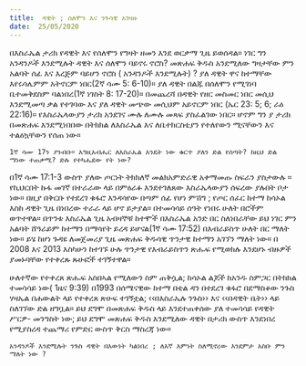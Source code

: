 ```yaml
---
title:  ዳዊት ; ሰለሞን እና ንጉሳዊ አገዛዙ
date:  25/05/2020
---
```


በእስራኤል ታሪክ የዳዊት እና የሰለሞን የግዛት ዘመን እንደ ወርቃማ ጊዜ ይወሰዳል። ነገር ግን አንዳንዶች እንደሚሉት ዳዊት እና ሰለሞን ባይኖሩ ኖሮስ? መጽሐፍ ቅዱስ አንደሚለው ግዛታቸው ምን አልባት ሰፊ እና እረጅም ባይሆን ኖሮስ ( አንዳንዶች እንደሚሉት) ? ያለ ዳዊት ዋና ከተማቸው እየሩሳሌምም አትኖርም ነበር(2ኛ ሳሙ 5: 6-10)። ያለ ዳዊት በልጁ በሰለሞን የሚገነባ ቤተመቅደስም ባልነበረ(1ኛ ነገስት 8: 17-20)። በመጨረሻ በዳዊት የዘር መስመር ነበር መሲህ እንደሚመጣ ቃል የተገባው እና ያለ ዳዊት መጭው መሲህም አይኖርም ነበር (ኤር 23: 5; 6; ራዕ 22:16)። የእስራኤላውያን ታሪክ አንደገና ሙሉ ለሙሉ መጻፍ ያስፈልገው ነበር። ሆኖም ግን ያ ታሪክ በመጽሐፍ እንደሚነበበው በትክክል ለእስራኤል እና ለቤተክርስቲያን የተለየውን ሚናቸውን እና ተልዕኳቸውን የሰጠ ነው።

`1ኛ ሳሙ 17ን ያንብቡ። እግዚአብሔር ለእስራኤል እንዴት ነው ቁርጥ ያለን ድል የሰጣት? ከዚህ ድል ማነው ተጠቃሚ? ድሉ የተካሔደው የት ነው?`

በ1ኛ ሳሙ 17:1-3 ውስጥ ያለው ጦርነት ትክክለኛ መልክአምድራዊ አቀማመጡ ስፍራን ያስታውሉ ። የኪህርበት ኩፋ መገኛ በተራራው ላይ በምዕራፉ እንደተገለጸው እስራኤላውያን ሰፍረው ያሉበት ቦታ ነው። በዚያ በቅርቡ የተደረገ ቁፋሮ እንዳሳየው በጣም ሰፊ የሆነ ምሽግ ; የጦር ሰፈር ከተማ ከሳኦል እስከ ዳዊት ጊዜ በነበረው ተራራ ላይ ሆኖ ይታያል። በተመሳሳይ ሰዓት የነበሩ ሁለት በሮችም ወጥተዋል። በጥንቱ እስራኤል ጊዜ አብዛኞቹ ከተሞች በእስራኤል አንድ በር ስለነበራቸው ይህ ነገር ምን አልባት ሸዓራይም ከተማን በማሳየት ይረዳ ይሆናል(1ኛ ሳሙ 17:52) በእብራይስጥ ሁለት በር ማለት ነው። ይሄ ከሆነ ጉዳዩ ለመጀመሪያ ጊዜ መጽሐፍ ቅዱሳዊ ጥንታዊ ከተማን አገኘን ማለት ነው። በ 2008 እና 2013 እስካሁን ከተገኙ ሁሉ ጥንታዊ የእብራይስጥን ጽሑፍ የሚወክሉ እንደሆኑ ብዙዎች ያመኑባቸው የተቀረጹ ጹሁፎች ተገኝተዋል።

ሁለተኛው የተቀረጸ ጽሑፍ አስበኣል የሚለውን ስም ጠቅሷል; ከሳኦል ልጆች ከአንዱ ስምጋር በትክክል ተመሳሳይ ነው( 1ዜና 9:39) በ1993 በሰሜናዊው ከተማ በቴል ዳን በተደረገ ቁፋሮ በደማስቆው ንጉስ ሃዛኤል በሐውልት ላይ የተቀረጸ ጽሁፍ ተገኝቷል; ‹‹በእስራኤሉ ንጉስ›› እና ‹‹በዳዊት ቤት›› ላይ ስለገኘው ድል ዘግቧል። ይህ ደግሞ በመጽሐፍ ቅዱስ ላይ እንደተጠቀሰው ያለ ተመሳሳይ የዳዊት ሥርዎ- መንግስት ነው; ይህ ደግሞ መጽሐፍ ቅዱስ እንደሚለው ዳዊት በታሪክ ውስጥ እንደነበረ የሚያስረዳ ተጨማሪ የምድር ውስጥ ቅርስ ማስረጃ ነው።

`አንዳንዶች እንደሚሉት ንጉስ ዳዊት በእውነት ካልነበረ ; ለእኛ እምነት ስለሚኖረው እንደምታ አስቡ ምን ማለት ነው ?`